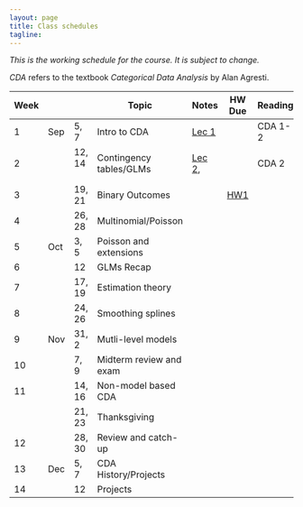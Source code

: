 ```yaml
---
layout: page
title: Class schedules
tagline: 
---
```


*This is the working schedule for the course. It is subject to change.*

_CDA_ refers to the textbook _Categorical Data Analysis_ by Alan Agresti.

Week |       |     | Topic   | Notes | HW Due | Reading
---- | ----- | --- | ------- | ----- |:------:| -------
 1   | Sep | 5, 7   | Intro to CDA | [Lec 1](../assets/slides/lec1-intro-CDA/lec1-intro-CDA.pdf) || CDA 1-2
 2   |     | 12, 14  &nbsp;| Contingency tables/GLMs | [Lec 2](../assets/slides/lec2-contingency-tables/lec2-contingency-tables.pdf), || CDA 2
 3   |     | 19, 21 | Binary Outcomes | | [HW1](../assets/homework/hw1.pdf) | 
 4   |     | 26, 28 | Multinomial/Poisson | || 
 5   | Oct | 3, 5   | Poisson and extensions | || 
 6   |     | 12     | GLMs Recap | || 
 7   |     | 17, 19 | Estimation theory | || 
 8   |     | 24, 26 | Smoothing splines | || 
 9   | Nov | 31, 2  | Mutli-level models | | |
 10  |     | 7, 9   | Midterm review and exam | || 
 11  |     | 14, 16 | Non-model based CDA | || 
     |     | 21, 23 | Thanksgiving | || 
 12  |     | 28, 30 | Review and catch-up | || 
 13  | Dec | 5, 7   | CDA History/Projects | || 
 14  |     | 12     | Projects | || 


<!--[Lec 1](../assets/slides/lec1-intro-CDA/lec1-intro-CDA.pdf)-->
